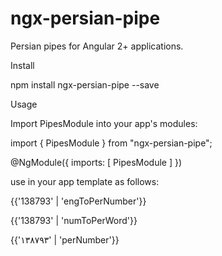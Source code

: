 # ngx-persian-pipe

Persian pipes for Angular 2+ applications.

Install

npm install ngx-persian-pipe --save

Usage

Import PipesModule into your app's modules:

import { PipesModule } from "ngx-persian-pipe";

@NgModule({
  imports: [
    PipesModule
  ]
})

use in your app template as follows: 

{{'138793' | 'engToPerNumber'}} 

{{'138793' | 'numToPerWord'}}
 
{{'۱۳۸۷۹۳' | 'perNumber'}} 
